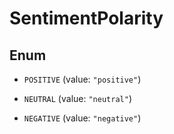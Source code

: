 

# SentimentPolarity

## Enum


* `POSITIVE` (value: `"positive"`)

* `NEUTRAL` (value: `"neutral"`)

* `NEGATIVE` (value: `"negative"`)



